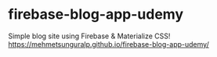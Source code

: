 # firebase-blog-app-udemy
Simple blog site using Firebase & Materialize CSS!
https://mehmetsunguralp.github.io/firebase-blog-app-udemy/
